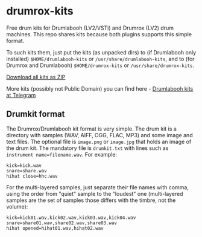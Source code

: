 # drumrox-kits
Free drum kits for Drumlabooh (LV2/VSTi) and Drumrox (LV2) drum machines. This repo shares kits because both plugins supports this simple format.

To such kits them, just put the kits (as unpacked dirs) to (if Drumlabooh only installed) ```$HOME/drumlabooh-kits``` or ```/usr/share/drumlabooh-kits```, and to (for Drumrox and Drumlabooh) ```$HOME/drumrox-kits``` or ```/usr/share/drumrox-kits```.

[Download all kits as ZIP](https://github.com/psemiletov/drum_sklad/archive/refs/heads/main.zip)

More kits (possibly not Public Domain) you can find here - [Drumlabooh kits at Telegram](https://t.me/drum_sklad)


## Drumkit format

The Drumrox/Drumlabooh kit format is very simple. The drum kit is a directory with samples (WAV, AIFF, OGG, FLAC, MP3) and some image and text files. The optional file is ```image.png``` or ```image.jpg``` that holds an image of the drum kit. The mandatory file is ```drumkit.txt``` with lines such as ```instrument name=filename.wav```. For example:

```
kick=kick.wav
snare=share.wav
hihat close=hhc.wav
```

For the multi-layered samples, just separate their file names with comma, using the order from "quiet" sample to the "loudest" one (multi-layered samples are the set of samples those differs with the timbre, not the volume):


```
kick=kick01.wav,kick02.wav,kick03.wav,kick04.wav
snare=share01.wav,share02.wav,share03.wav
hihat opened=hihat01.wav,hihat02.wav
```
